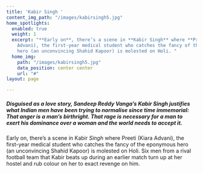```yaml
---
title: 'Kabir Singh '
content_img_path: "/images/kabirsingh5.jpg"
home_spotlights:
  enabled: true
  weight: 1
  excerpt: "**Early on**, there’s a scene in **Kabir Singh** where **Preeti** (Kiara
    Advani), the first-year medical student who catches the fancy of the eponymous
    hero (an unconvincing Shahid Kapoor) is molested on Holi. "
  home_img:
    path: "/images/kabirsingh5.jpg"
    data_position: center center
    url: "#"
layout: page

---
```

##### Disguised as a love story, Sandeep Reddy Vanga’s Kabir Singh justifies what Indian men have been trying to normalise since time immemorial: That anger is a man’s birthright. That rage is necessary for a man to exert his dominance over a woman and the world needs to accept it.

Early on, there’s a scene in Kabir _Singh_ where Preeti (Kiara Advani), the first-year medical student who catches the fancy of the eponymous hero (an unconvincing Shahid Kapoor) is molested on Holi. Six men from a rival football team that Kabir beats up during an earlier match turn up at her hostel and rub colour on her to exact revenge on him.